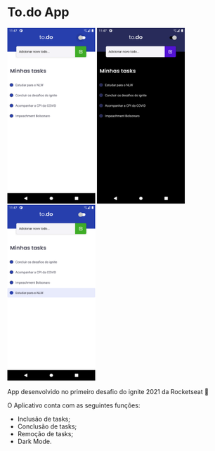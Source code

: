 # To.do App

 <img src="https://github.com/mariodias/ignite-template-react-native-todos/blob/main/assets/img/1.png" width=200 height=400><span>  </span><img src="https://github.com/mariodias/ignite-template-react-native-todos/blob/main/assets/img/2.png" width=200 height=400><span>  </span><img src="https://github.com/mariodias/ignite-template-react-native-todos/blob/main/assets/img/3.png" width=200 height=400>


App desenvolvido no primeiro desafio do ignite 2021 da Rocketseat 🚀

O Aplicativo conta com as seguintes funções:

- Inclusão de tasks;
- Conclusão de tasks;
- Remoção de tasks;
- Dark Mode.
